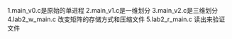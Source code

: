 1.main_v0.c是原始的单进程
2.main_v1.c是一维划分
3.main_v2.c是三维划分
4.lab2_w_main.c 改变矩阵的存储方式和压缩文件
5.lab2_r_main.c 读出来验证文件